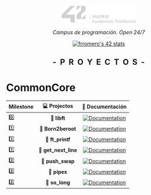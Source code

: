 <p align="center" width="100%">
    <a href="42_Madrid/42"><img width="40%" src="42_Madrid/img/logo5.png"></a> </p>
<p align="center" width="100%"><i>Campus de programación. Open 24/7 </i></p>
<p align="center" width="100%">
    <a href="42_Madrid/42"><img src="https://badge.mediaplus.ma/greenbinary/frromero?1337Badge=off&UM6P=off" alt="frromero's 42 stats" /></a></p>

<h2 align="center" width="100%"><b>-&nbsp;&nbsp;P&nbsp;&nbsp;R&nbsp;&nbsp;O&nbsp;&nbsp;Y&nbsp;&nbsp;E&nbsp;&nbsp;C&nbsp;&nbsp;T&nbsp;&nbsp;O&nbsp;&nbsp;S&nbsp;&nbsp;-</b></h2>


# CommonCore
	
| Milestone | 💻 Projectos | 📝 Documentación |
|------|:------------:|:------------------:|
| 0️⃣  |📗 **libft** | [![Documentation](https://img.shields.io/badge/Documentation-0077B5)](42_Madrid/0/) |
| 1️⃣  | 📘 **Born2beroot** |[![Documentation](https://img.shields.io/badge/Documentation-0077B5)](42_Madrid/milestone_1/born2beroot) |
| 1️⃣  | 📘 **ft_printf** | [![Documentation](https://img.shields.io/badge/Documentation-0077B5)](42_Madrid/milestone_1/printf/) |
| 1️⃣  | 📘 **get_next_line** | [![Documentation](https://img.shields.io/badge/Documentation-0077B5)](42_Madrid/milestone_1/get_next_line/) |
| 2️⃣  | 📕 **push_swap** | [![Documentation](https://img.shields.io/badge/Documentation-0077B5)](42_Madrid/milestone_2/push_swap/) |
| 2️⃣  | 📕 **pipex** | [![Documentation](https://img.shields.io/badge/Documentation-0077B5)](42_Madrid/milestone_2/pipex) |
| 2️⃣  | 📕 **so_long** | [![Documentation](https://img.shields.io/badge/Documentation-0077B5)](42_Madrid/milestone_2/so_long/) |

</h2>
